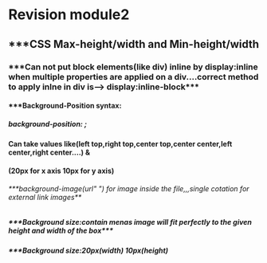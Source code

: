# Revision module2



## \*\*\***CSS Max-height/width and Min-height/width**



### **\*\*\*Can not put block elements(like div) inline by display:inline when multiple properties are applied on a div....correct method to apply inlne in div is--> display:inline-block\*\*\***





#### **\*\*\*Background-Position syntax:**

##### background-position: <x-position> <y-position>;

#### Can take values like(left top,right top,center top,center center,left center,right center....) \&

#### (20px for x axis 10px for y axis)



###### \*\*\*background-image(url" ") for image inside the file,,,single cotation for external link images\*\*



##### **\*\*\*Background size:contain menas image will fit perfectly to the given height and width of the box\*\*\***



##### **\*\*\*Background size:20px(width) 10px(height)**

